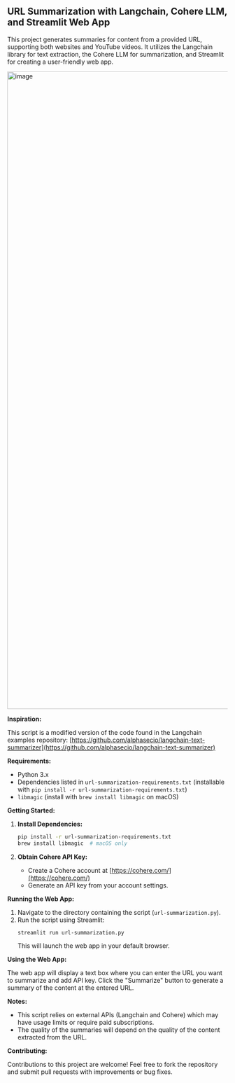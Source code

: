 ## URL Summarization with Langchain, Cohere LLM, and Streamlit Web App

This project generates summaries for content from a provided URL, supporting both websites and YouTube videos. It utilizes the Langchain library for text extraction, the Cohere LLM for summarization, and Streamlit for creating a user-friendly web app.

<img width="1456" alt="image" src="https://github.com/valhallac/url-summary-langchain-cohere/assets/16238095/8c73e9cc-7ecb-4989-83fb-56cf8b4b310d">



**Inspiration:**

This script is a modified version of the code found in the Langchain examples repository: [https://github.com/alphasecio/langchain-text-summarizer](https://github.com/alphasecio/langchain-text-summarizer)

**Requirements:**

* Python 3.x
* Dependencies listed in `url-summarization-requirements.txt` (installable with `pip install -r url-summarization-requirements.txt`)
* `libmagic` (install with `brew install libmagic` on macOS)

**Getting Started:**

1. **Install Dependencies:**
   ```bash
   pip install -r url-summarization-requirements.txt
   brew install libmagic  # macOS only
   ```

2. **Obtain Cohere API Key:**
   - Create a Cohere account at [https://cohere.com/](https://cohere.com/)
   - Generate an API key from your account settings.

**Running the Web App:**

1. Navigate to the directory containing the script (`url-summarization.py`).
2. Run the script using Streamlit:
   ```bash
   streamlit run url-summarization.py
   ```
   This will launch the web app in your default browser.

**Using the Web App:**

The web app will display a text box where you can enter the URL you want to summarize and add API key. Click the "Summarize" button to generate a summary of the content at the entered URL.

**Notes:**

* This script relies on external APIs (Langchain and Cohere) which may have usage limits or require paid subscriptions.
* The quality of the summaries will depend on the quality of the content extracted from the URL.

**Contributing:**

Contributions to this project are welcome! Feel free to fork the repository and submit pull requests with improvements or bug fixes.
